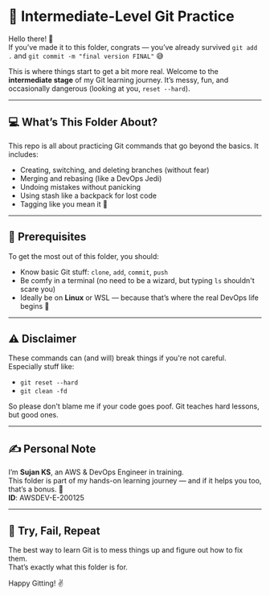 # 🧱 Intermediate-Level Git Practice  
Hello there! 👋  
If you’ve made it to this folder, congrats — you’ve already survived `git add .` and `git commit -m "final version FINAL"` 😅

This is where things start to get a bit more real. Welcome to the **intermediate stage** of my Git learning journey. It’s messy, fun, and occasionally dangerous (looking at you, `reset --hard`).

---

## 💻 What’s This Folder About?

This repo is all about practicing Git commands that go beyond the basics. It includes:

- Creating, switching, and deleting branches (without fear)
- Merging and rebasing (like a DevOps Jedi)
- Undoing mistakes without panicking
- Using stash like a backpack for lost code
- Tagging like you mean it 🎯

---

## 🧠 Prerequisites

To get the most out of this folder, you should:

- Know basic Git stuff: `clone`, `add`, `commit`, `push`
- Be comfy in a terminal (no need to be a wizard, but typing `ls` shouldn't scare you)
- Ideally be on **Linux** or WSL — because that’s where the real DevOps life begins 🐧

---

## ⚠️ Disclaimer

These commands can (and will) break things if you're not careful. Especially stuff like:
- `git reset --hard`
- `git clean -fd`

So please don't blame me if your code goes poof. Git teaches hard lessons, but good ones.

---

## ✍️ Personal Note

I’m **Sujan KS**, an AWS & DevOps Engineer in training.  
This folder is part of my hands-on learning journey — and if it helps you too, that’s a bonus. 🙌  
**ID**: AWSDEV-E-200125

---

## 🧪 Try, Fail, Repeat

The best way to learn Git is to mess things up and figure out how to fix them.  
That’s exactly what this folder is for.

Happy Gitting! ✌️

